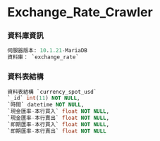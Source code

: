 # Exchange_Rate_Crawler

### 資料庫資訊

```sql
伺服器版本: 10.1.21-MariaDB
資料庫： `exchange_rate`
```

### 資料表結構

```sql
資料表結構 `currency_spot_usd`
`_id` int(11) NOT NULL,
`時間` datetime NOT NULL,
`現金匯率-本行買入` float NOT NULL,
`現金匯率-本行賣出` float NOT NULL,
`即期匯率-本行買入` float NOT NULL,
`即期匯率-本行賣出` float NOT NULL
```
